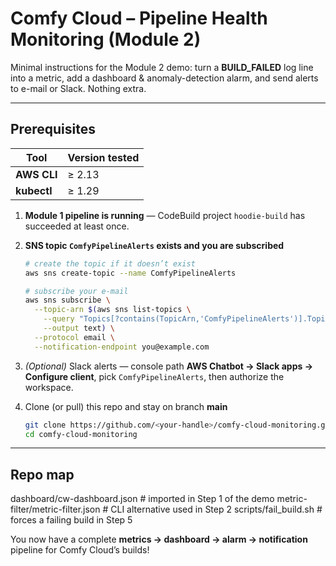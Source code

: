# Comfy Cloud – Pipeline Health Monitoring (Module 2)

Minimal instructions for the Module 2 demo: turn a **BUILD_FAILED** log line into a metric, add a dashboard & anomaly-detection alarm, and send alerts to e-mail or Slack. Nothing extra.

---

## Prerequisites

| Tool | Version tested |
|------|----------------|
| **AWS CLI** | ≥ 2.13 |
| **kubectl** | ≥ 1.29 |

1. **Module 1 pipeline is running** — CodeBuild project `hoodie-build` has succeeded at least once.  
2. **SNS topic `ComfyPipelineAlerts` exists and you are subscribed**

   ~~~bash
   # create the topic if it doesn’t exist
   aws sns create-topic --name ComfyPipelineAlerts

   # subscribe your e-mail
   aws sns subscribe \
     --topic-arn $(aws sns list-topics \
       --query "Topics[?contains(TopicArn,'ComfyPipelineAlerts')].TopicArn" \
       --output text) \
     --protocol email \
     --notification-endpoint you@example.com
   ~~~

3. *(Optional)* Slack alerts — console path **AWS Chatbot → Slack apps → Configure client**, pick `ComfyPipelineAlerts`, then authorize the workspace.  
4. Clone (or pull) this repo and stay on branch **main**

   ~~~bash
   git clone https://github.com/<your-handle>/comfy-cloud-monitoring.git
   cd comfy-cloud-monitoring
   ~~~

---

## Repo map

dashboard/cw-dashboard.json # imported in Step 1 of the demo
metric-filter/metric-filter.json # CLI alternative used in Step 2
scripts/fail_build.sh # forces a failing build in Step 5

You now have a complete **metrics → dashboard → alarm → notification** pipeline for Comfy Cloud’s builds!
